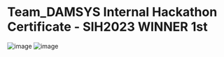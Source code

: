 # Team_DAMSYS Internal Hackathon Certificate - SIH2023 WINNER 1st

![image](https://github.com/shivamkapoor172002/DAMSYS/assets/92868323/f4349063-8913-494e-a4be-91626e6a23b9)
![image](https://github.com/shivamkapoor172002/DAMSYS/assets/92868323/b471d876-9b3c-4266-9da2-cce6143a5b68)

